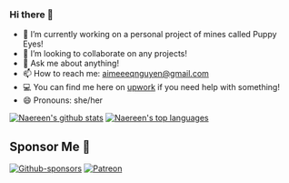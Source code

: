 ### Hi there 👋
- 🔭 I’m currently working on a personal project of mines called Puppy Eyes!
- 👯 I’m looking to collaborate on any projects!
- 💬 Ask me about anything!
- 📫 How to reach me: [aimeeeqnguyen@gmail.com](aimeeeqnguyen@gmail.com)
- 💻 You can find me here on [upwork](https://www.upwork.com/freelancers/~01ac8008f295f28a44?viewMode=1&s=1110580755057594368) if you need help with something! 
- 😄 Pronouns: she/her

[![Naereen's github stats](https://github-readme-stats.vercel.app/api?username=TheNirmata&theme=blue-green)](https://github.com/TheNirmata/github-readme-stats)
[![Naereen's top languages](https://github-readme-stats.vercel.app/api/top-langs/?username=TheNirmata&theme=blue-green)](https://github.com/TheNirmata/github-readme-stats)

## Sponsor Me 💛 
[![Github-sponsors](https://img.shields.io/badge/sponsor-30363D?style=for-the-badge&logo=GitHub-Sponsors&logoColor=#EA4AAA)](https://github.com/sponsors/TheNirmata/)
[![Patreon](https://img.shields.io/badge/Patreon-F96854?style=for-the-badge&logo=patreon&logoColor=white)](https://www.patreon.com/TheNirmata)
